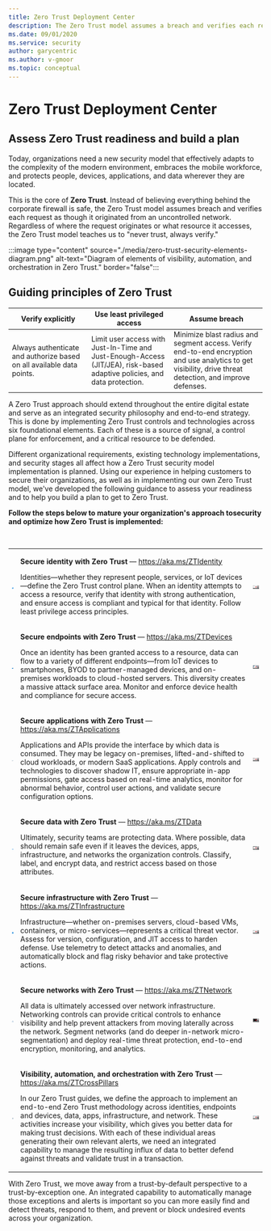 ```yaml
---
title: Zero Trust Deployment Center
description: The Zero Trust model assumes a breach and verifies each request as though it originated from an uncontrolled network. Regardless of where the request originates or what resource it accesses, the Zero Trust model teaches us to never trust and to always verify.
ms.date: 09/01/2020
ms.service: security
author: garycentric
ms.author: v-gmoor
ms.topic: conceptual
---
```


# Zero Trust Deployment Center

## Assess Zero Trust readiness and build a plan

Today, organizations need a new security model that effectively adapts
to the complexity of the modern environment, embraces the mobile
workforce, and protects people, devices, applications, and data wherever
they are located.

This is the core of **Zero Trust**. Instead of believing everything
behind the corporate firewall is safe, the Zero Trust model assumes
breach and verifies each request as though it originated from an
uncontrolled network. Regardless of where the request originates or what
resource it accesses, the Zero Trust model teaches us to "never trust,
always verify."

:::image type="content" source="./media/zero-trust-security-elements-diagram.png" alt-text="Diagram of elements of visibility, automation, and orchestration in Zero Trust." border="false":::

## Guiding principles of Zero Trust

| Verify&nbsp;explicitly | Use least privileged access | Assume breach |
|------|-------|------|
| Always authenticate and authorize based on all available data points. | Limit user access with Just-In-Time and Just-Enough-Access (JIT/JEA), risk-based adaptive policies, and data protection. | Minimize blast radius and segment access. Verify end-to-end encryption and use analytics to get visibility, drive threat detection, and improve defenses. |


A Zero Trust approach should extend throughout the entire digital estate
and serve as an integrated security philosophy and end-to-end strategy.
This is done by implementing Zero Trust controls and technologies across
six foundational elements. Each of these is a source of signal, a
control plane for enforcement, and a critical resource to be defended.

Different organizational requirements, existing technology
implementations, and security stages all affect how a Zero Trust
security model implementation is planned. Using our experience in
helping customers to secure their organizations, as well as in
implementing our own Zero Trust model, we've developed the following
guidance to assess your readiness and to help you build a plan to get to
Zero Trust.

**Follow the steps below to mature your organization's approach tosecurity and optimize how Zero Trust is implemented:**

<br/>
<table border="0">
   <tr>
      <td>
         <p><img src="media/icon-fingerprint-small.png" alt="Fingerprint icon."></p>
      </td>
      <td>
         <p><strong>Secure identity with Zero Trust</strong> — <a href="https://aka.ms/ZTIdentity" data-linktype="external">https://aka.ms/ZTIdentity</a></p>
         <p>Identities—whether they represent people, services, or IoT devices—define the Zero Trust control plane. When an identity attempts to access a resource, verify that identity with strong authentication, and ensure access is compliant and typical for that identity. Follow least privilege access principles.</p>
      </td>
	  <td>
	     <p><img src="./media/video-image-placeholder-01.png" alt="Video placeholder 1."></p>
	  </td>
   </tr>
   <tr>
      <td>
         <p><img src="media/icon-endpoint-devices-small.png" alt="Endpoint devices icon."></p>
      </td>
      <td>
         <p><strong>Secure endpoints with Zero Trust</strong> — <a href="https://aka.ms/ZTDevices" data-linktype="external">https://aka.ms/ZTDevices</a></p>
         <p>Once an identity has been granted access to a resource, data can flow to a variety of different endpoints—from IoT devices to smartphones, BYOD to partner-managed devices, and on-premises workloads to cloud-hosted servers. This diversity creates a massive attack surface area. Monitor and enforce device health and compliance for secure access.</p>
      </td>
	  <td>
	     <p><img src="./media/video-image-placeholder-02.png" alt="Video placeholder 2."></p>
	  </td>
   </tr>
   <tr>
      <td>
         <p><img src="media/icon-application-window-small.png" alt="Application window icon."></p>
      </td>
      <td>
         <p><strong>Secure applications with Zero Trust</strong> — <a href="https://aka.ms/ZTApplications" data-linktype="external">https://aka.ms/ZTApplications</a></p>
         <p>Applications and APIs provide the interface by which data is consumed. They may be legacy on-premises, lifted-and-shifted to cloud workloads, or modern SaaS applications. Apply controls and technologies to discover shadow IT, ensure appropriate in-app permissions, gate access based on real-time analytics, monitor for abnormal behavior, control user actions, and validate secure configuration options.</p>
      </td>
	  <td>
	     <p><img src="./media/video-image-placeholder-03.png" alt="Video placeholder 3."></p>
	  </td>
   </tr>
   <tr>
      <td>
         <p><img src="media/icon-ones-and-zeroes-small.png" alt="Ones and zeroes icon."></p>
      </td>
      <td>
         <p><strong>Secure data with Zero Trust</strong> — <a href="https://aka.ms/ZTData" data-linktype="external">https://aka.ms/ZTData</a></p>
         <p>Ultimately, security teams are protecting data. Where possible, data should remain safe even if it leaves the devices, apps, infrastructure, and networks the organization controls. Classify, label, and encrypt data, and restrict access based on those attributes.</p>
      </td>
	  <td>
	     <p><img src="./media/video-image-placeholder-04.png" alt="Video placeholder 4."></p>
	  </td>
   </tr>
   <tr>
      <td>
         <p><img src="media/icon-data-storage-disks-small.png" alt="Data storage disks icon."></p>
      </td>
      <td>
         <p><strong>Secure infrastructure with Zero Trust</strong> — <a href="https://aka.ms/ZTInfrastructure" data-linktype="external">https://aka.ms/ZTInfrastructure</a></p>
         <p>Infrastructure—whether on-premises servers, cloud-based VMs, containers, or micro-services—represents a critical threat vector. Assess for version, configuration, and JIT access to harden defense. Use telemetry to detect attacks and anomalies, and automatically block and flag risky behavior and take protective actions.</p>
      </td>
	  <td>
	     <p><img src="./media/video-image-placeholder-05.png" alt="Video placeholder 5."></p>
	  </td>
   </tr>
   <tr>
      <td>
         <p><img src="media/icon-network-diagram-small.png" alt="Network diagram icon."></p>
      </td>
      <td>
         <p><strong>Secure networks with Zero Trust</strong> — <a href="https://aka.ms/ZTNetwork" data-linktype="external">https://aka.ms/ZTNetwork</a></p>
         <p>All data is ultimately accessed over network infrastructure. Networking controls can provide critical controls to enhance visibility and help prevent attackers from moving laterally across the network. Segment networks (and do deeper in-network micro-segmentation) and deploy real-time threat protection, end-to-end encryption, monitoring, and analytics.</p>
      </td>
	  <td>
	     <p><img src="./media/video-image-placeholder-06.png" alt="Video placeholder 6."></p>
	  </td>
   </tr>
   <tr>
      <td>
         <p><img src="media/icon-gear-small.png" alt="Gear icon."></p>
      </td>
      <td>
         <p><strong>Visibility, automation, and orchestration with Zero Trust</strong> — <a href="https://aka.ms/ZTCrossPillars" data-linktype="external">https://aka.ms/ZTCrossPillars</a></p>
         <p>In our Zero Trust guides, we define the approach to implement an end-to-end Zero Trust methodology across identities, endpoints and devices, data, apps, infrastructure, and network. These activities increase your visibility, which gives you better data for making trust decisions. With each of these individual areas generating their own relevant alerts, we need an integrated capability to manage the resulting influx of data to better defend against threats and validate trust in a transaction.</p>
      </td>
	  <td>
	     <p><img src="./media/video-image-placeholder-07.png" alt="Video placeholder 7."></p>
	  </td>
   </tr>
</table>


With Zero Trust, we move away from a trust-by-default perspective to a trust-by-exception one. An integrated capability to automatically manage those exceptions and alerts is important so you can more easily find and detect threats, respond to them, and prevent or block undesired events across your organization.







